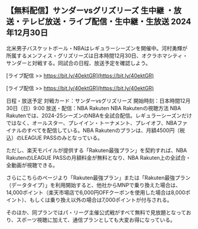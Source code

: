 ## 【無料配信】サンダーvsグリズリーズ 生中継 ・放送・テレビ放送・ライブ配信・生中継・生放送 2024​年​12​月​30日
北米男子バスケットボール・NBAはレギュラーシーズンを開催中。河村勇輝が所属するメンフィス・グリズリーズは日本時間12月30日、オクラホマシティ・サンダーと対戦する。同試合の日程、放送予定を確認しよう。

[ライブ配信 >> https://bit.ly/40ektGR](https://bit.ly/40ektGR)

[ライブ配信 >> https://bit.ly/40ektGR](https://bit.ly/40ektGR)

日程・放送予定
対戦カード：サンダーvsグリズリーズ
開始時刻：日本時間12月30日（日）9:00
放送・配信：NBA Rakuten
NBA Rakutenの視聴方法
NBA Rakutenでは、2024-25シーズンのNBAを全試合配信。レギュラーシーズンだけではなく、オールスター、プレイイン・トーナメント、プレイオフ、NBAファイナルのすべてを配信している。NBA Rakutenのプランは、月額4500円（税込）のLEAGUE PASSのみとなっている。

ただし、楽天モバイルが提供する「Rakuten最強プラン」を契約すれば、NBA RakutenのLEAGUE PASSの月額料金が無料となり、NBA Rakuten上の全試合・全動画が視聴できる。

さらにこちらのページより「Rakuten最強プラン」または「Rakuten最強プラン（データタイプ）」を利用開始すると、他社からMNPで乗り換えた場合は、14,000ポイント（楽天市場店で6,000円OFFクーポンを使用した場合は8,000ポイント）、もしくは乗り換え以外の場合は7,000ポイントが付与される。

そのほか、同プランではパ・リーグ主催公式戦がすべて無料で見放題となっており、スポーツ視聴に加えて、通信プランとしても大変お得になっている。
